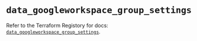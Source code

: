 # `data_googleworkspace_group_settings`

Refer to the Terraform Registory for docs: [`data_googleworkspace_group_settings`](https://www.terraform.io/docs/providers/googleworkspace/d/group_settings).
